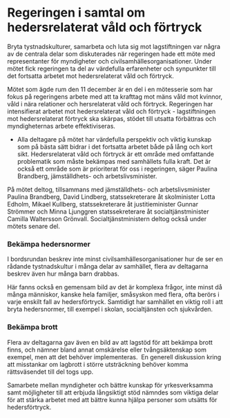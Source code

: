 # Regeringen i samtal om hedersrelaterat våld och förtryck

Bryta tystnadskulturer, samarbeta och luta sig mot lagstiftningen var några av de centrala delar som diskuterades när regeringen hade ett möte med representanter för myndigheter och civilsamhällesorganisationer. Under mötet fick regeringen ta del av värdefulla erfarenheter och synpunkter till det fortsatta arbetet mot hedersrelaterat våld och förtryck.

Mötet som ägde rum den 11 december är en del i en mötesserie som har fokus på regeringens arbete med att ta krafttag mot mäns våld mot kvinnor, våld i nära relationer och hersrelaterat våld och förtryck. Regeringen har intensifierat arbetet mot hedersrelaterat våld och förtryck - lagstiftningen mot hedersrelaterat förtryck ska skärpas, stödet till utsatta förbättras och myndigheternas arbete effektiviseras.

- Alla deltagare på mötet har värdefulla perspektiv och viktig kunskap som på bästa sätt bidrar i det fortsatta arbetet både på lång och kort sikt. Hedersrelaterat våld och förtryck är ett område med omfattande problematik som måste bekämpas med samhällets fulla kraft. Det är också ett område som är prioriterat för oss i regeringen, säger Paulina Brandberg, jämställdhets- och arbetslivsminister.

På mötet deltog, tillsammans med jämställdhets- och arbetslivsminister Paulina Brandberg, David Lindberg, statssekreterare åt skolminister Lotta Edholm, Mikael Kullberg, statssekreterare åt justitieminister Gunnar Strömmer och Minna Ljunggren statssekreterare åt socialtjänstminister Camilla Waltersson Grönvall. Socialtjänstministern deltog också under mötets senare del.

### Bekämpa hedersnormer

I bordsrundan beskrev inte minst civilsamhällesorganisationer hur de ser en rådande tystnadskultur i många delar av samhället, flera av deltagarna beskrev även hur många barn drabbas.

Här fanns också en gemensam bild av det är komplexa frågor, inte minst då många människor, kanske hela familjer, småsyskon med flera, ofta berörs i varje enskilt fall av hedersförtryck. Samtidigt har samhället en viktig roll i att bryta hedersnormer, till exempel i skolan, socialtjänsten och sjukvården.

### Bekämpa brott

Flera av deltagarna gav även en bild av att lagstöd för att bekämpa brott finns, och nämner bland annat omskärelse eller tvångsäktenskap som exempel, men att det behöver implementeras.  En generell diskussion kring att misstankar om lagbrott i större utsträckning behöver komma rättsväsendet till del togs upp.

Samarbete mellan myndigheter och bättre kunskap för yrkesverksamma samt möjligheter till att erbjuda långsiktigt stöd nämndes som viktiga delar för att stärka arbetet med att bättre kunna hjälpa personer som utsätts för hedersförtryck.
